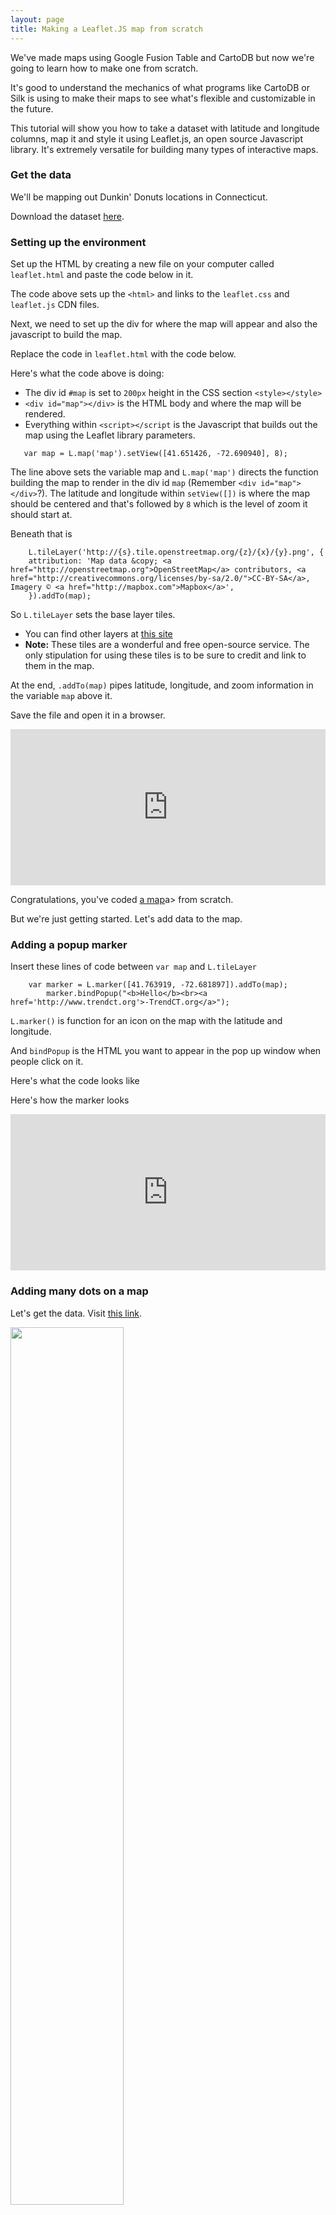 ```yaml
---
layout: page
title: Making a Leaflet.JS map from scratch
---
```


We've made maps using Google Fusion Table and CartoDB but now we're going to learn how to make one from scratch.

It's good to understand the mechanics of what programs like CartoDB or Silk is using to make their maps to see what's flexible and customizable in the future.

This tutorial will show you how to take a dataset with latitude and longitude columns, map it and style it using Leaflet.js, an open source Javascript library. It's extremely versatile for building many types of interactive maps.

### Get the data

We'll be mapping out Dunkin' Donuts locations in Connecticut.

Download the dataset <a href="../ctlist.csv">here</a>. 

### Setting up the environment

Set up the HTML by creating a new file on your computer called `leaflet.html` and paste the code below in it. 

<script src="https://gist.github.com/andrewbtran/ce3640d66357724408a1.js"></script>

The code above sets up the `<html>` and links to the `leaflet.css` and `leaflet.js` CDN files.

Next, we need to set up the div for where the map will appear and also the javascript to build the map.

Replace the code in `leaflet.html` with the code below.

<script src="https://gist.github.com/andrewbtran/fc5c9844104573b04b71.js"></script>

Here's what the code above is doing:

* The div id `#map` is set to `200px` height in the CSS section `<style></style>`
* `<div id="map"></div>` is the HTML body and where the map will be rendered.
* Everything within `<script></script` is the Javascript that builds out the map using the Leaflet library parameters.

`    var map = L.map('map').setView([41.651426, -72.690940], 8); `

The line above sets the variable map and `L.map('map')` directs the function building the map to render in the div id `map` (Remember `<div id="map"></div>`?). The latitude and longitude within `setView([])` is where the map should be centered and that's followed by `8` which is the level of zoom it should start at.

Beneath that is 

```
    L.tileLayer('http://{s}.tile.openstreetmap.org/{z}/{x}/{y}.png', {
    attribution: 'Map data &copy; <a href="http://openstreetmap.org">OpenStreetMap</a> contributors, <a href="http://creativecommons.org/licenses/by-sa/2.0/">CC-BY-SA</a>, Imagery © <a href="http://mapbox.com">Mapbox</a>',
    }).addTo(map);
```

So `L.tileLayer` sets the base layer tiles. 

* You can find other layers at [this site](http://leaflet-extras.github.io/leaflet-providers/preview/
)
* **Note:** These tiles are a wonderful and free open-source service. The only stipulation for using these tiles is to be sure to credit and link to them in the map.

At the end, `.addTo(map)` pipes latitude, longitude, and zoom information in the variable `map` above it. 

Save the file and open it in a browser.

<iframe src="http://andrewbtran.github.io/JRN-418/class13/map1.html" frameborder="0" width="100%" height="250" overflow="no" scrolling="no"></iframe>

Congratulations, you've coded <a href="../map1.html">a map</a>a> from scratch.

But we're just getting started. Let's add data to the map.

### Adding a popup marker

Insert these lines of code between `var map` and `L.tileLayer`

```
    var marker = L.marker([41.763919, -72.681897]).addTo(map);
        marker.bindPopup("<b>Hello</b><br><a href='http://www.trendct.org'>-TrendCT.org</a>");
```

`L.marker()` is function for an icon on the map with the latitude and longitude.

And `bindPopup` is the HTML you want to appear in the pop up window when people click on it.

Here's what the code looks like

<script src="https://gist.github.com/andrewbtran/5b26bcd3e1b3fc35c1fb.js"></script>

Here's how the marker looks

<iframe src="http://andrewbtran.github.io/JRN-418/class13/map2.html" frameborder="0" width="100%" height="250" overflow="no" scrolling="no"></iframe>

### Adding many dots on a map

Let's get the data. Visit [this link](https://docs.google.com/spreadsheets/d/1g3cLdI2goe8tVTehZpvleGsImeLFyWjIctxmq3KTBro/edit#gid=2062367066&vpid=A1).

<img src="../leaf2.png" width="60%"></img>

This is what the data looked like after I scraped it from the Dunkin' Donuts website.

But Leaflet needs these addresses to be translated to latitude and longitude.

To do that, you'll need to 1) concatenate the address, city, state, and zipcode columns into one new column and then 2) geocode the new column.

Here are some good services to geocode batches of addresses: 

#### Batch Geocoding options
* [CartoDB](https://cartodb.com/)
  * CartoDB will automatically look up latitude and longitude for addresses but won't let you export it easily (They want you to stay within their environment)
  * But you can still get the data by selecting all the data in the table (CTRL+A or CMD+A) and copy and paste it into a new spreadsheet
* [Texas A&M Geocoder - Free online geocoding](http://geoservices.tamu.edu/Services/Geocode/)
  * Email them a list of addresses and they'll email back latitudes and longitudes
* [BatchGeo](http://batchgeo.com/)
  * Only 250 free lookups a day
* [Geocodio](http://geocod.io/)
  * 100 free lookups a day (or 2,500 if you register)
* [Batch Geocode](http://www.findlatitudeandlongitude.com/batch-geocode/)
  * No limit, but lags after 300 lookups
  * Someone's running it himself. So who knows how long it will last?

**However**, we can skip all that for now. Just click on the **Formatted** tab at the bottom.

I've already done the hard work for you.

OK, copy the data in the **Formatted** tab of the [spreadsheet](https://docs.google.com/spreadsheets/d/1g3cLdI2goe8tVTehZpvleGsImeLFyWjIctxmq3KTBro/edit#gid=2062367066&vpid=A1) and paste it into the top window of [Mr. Data Converter](https://shancarter.github.io/mr-data-converter/)

<img src="../leaf3.png" width="60%"></img>

Select `JSON - Row Arrays` in the **Output as** pulldown menu.

Copy the data output in the bottom window and paste it into your code above `L.tilelayer`.

Add `var dlist =` before it and add `;` to the end.

This turns it into a Javascript array.

Next, delete the marker code we added before:


```
    var marker = L.marker([41.763919, -72.681897]).addTo(map);
        marker.bindPopup("<b>Hello</b><br><a href='http://www.trendct.org'>-TrendCT.org</a>");
```

And replace it with 

```
for (var i = 0; i < dlist.length; i++) {
	circle = new L.circle([dlist[i][1],dlist[i][2]], 500, {
	fillOpacity: .8,
  	color: '#ffa500',
	fillColor: '#ffa500',
  	weight:3,
  	radius:40,
	stroke: true
	})
	.bindPopup(dlist[i][0])
	.addTo(map);
	}
```

This is a loop function that will go through an array of data we just added `var dlist` and add a circle to the map after it finds the latitude and longitude in each row. 

The options below `circle` are various styles like color and opacity and how big the circles will be.

Here are [more options](http://leafletjs.com/reference.html#circle) for styling circles.

Also, let's make the height of the map larger. Change `#map` to `400px`.

```
		#map { height: 400px; }
```

**This what your code should look like**.

<script src="https://gist.github.com/andrewbtran/4b4e40b3506a76aedefb.js"></script>

**And here's the map!**

<iframe src="http://andrewbtran.github.io/JRN-418/class13/map3.html" frameborder="0" width="100%" height="250" overflow="no" scrolling="no"></iframe>

Pretty cool, right?

I swapped out the tile link so it would make the orange pop out more.

### Adding a legend

We're adding some additional CSS to the `<style>` section of the HTML.

This sets the dimensions of the box and the font size, as well as other things like padding and color.

Also in the `<body>` part of the HTML, we're adding a **div** for the legend to be rendered in.

This is that part of the code.

<script src="https://gist.github.com/andrewbtran/6d19f0335f23d6f69fe5.js"></script>

Adding all those lines of CSS and HTML looks like this.

The legend is in the bottom right corner.

<iframe src="http://andrewbtran.github.io/JRN-418/class13/map4.html" frameborder="0" width="100%" height="250" overflow="no" scrolling="no"></iframe>

And here's the complete code.

<script src="https://gist.github.com/andrewbtran/df8c037e38dc817f22bc.js"></script>